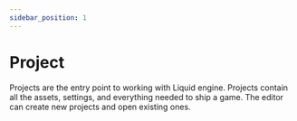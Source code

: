 ```yaml
---
sidebar_position: 1
---
```


# Project

Projects are the entry point to working with Liquid engine. Projects contain all the assets, settings, and everything needed to ship a game. The editor can create new projects and open existing ones.

